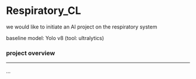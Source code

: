 # Respiratory_CL
we would like to initiate an AI project on the respiratory system

baseline model: Yolo v8 (tool: ultralytics)

### project overview 
---
...
